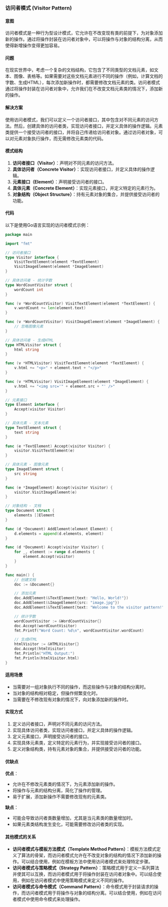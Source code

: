 ### 访问者模式 (Visitor Pattern)

#### 意图
访问者模式是一种行为型设计模式，它允许在不改变现有类的前提下，为对象添加新的操作。通过将操作封装在访问者对象中，可以将操作与对象的结构分离，从而使得新增操作变得更加容易。

#### 问题
在现实世界中，考虑一个复杂的文档结构，它包含了不同类型的文档元素，如文本、图像、表格等。如果需要对这些文档元素进行不同的操作（例如，计算文档的字数、生成HTML），每次添加新操作时，都需要修改文档元素的类。访问者模式通过将操作封装在访问者对象中，允许我们在不改变文档元素类的情况下，添加新的操作。

#### 解决方案
使用访问者模式，我们可以定义一个访问者接口，其中包含对不同元素的访问方法。然后，创建具体的访问者类，实现访问者接口，并定义具体的操作逻辑。元素类提供一个接受访问者的接口，并将自己传递给访问者对象。通过访问者对象，可以对元素对象执行操作，而无需修改元素类的代码。

#### 模式结构
1. **访问者接口（Visitor）**：声明对不同元素的访问方法。
2. **具体访问者（Concrete Visitor）**：实现访问者接口，并定义具体的操作逻辑。
3. **元素接口（Element）**：声明接受访问者的接口。
4. **具体元素（Concrete Element）**：实现元素接口，并定义特定的元素行为。
5. **对象结构（Object Structure）**：持有元素对象的集合，并提供接受访问者的功能。

#### 代码
以下是使用Go语言实现的访问者模式示例：

```go
package main

import "fmt"

// 访问者接口
type Visitor interface {
    VisitTextElement(element *TextElement)
    VisitImageElement(element *ImageElement)
}

// 具体访问者 - 统计字数
type WordCountVisitor struct {
    wordCount int
}

func (v *WordCountVisitor) VisitTextElement(element *TextElement) {
    v.wordCount += len(element.text)
}

func (v *WordCountVisitor) VisitImageElement(element *ImageElement) {
    // 忽略图像元素
}

// 具体访问者 - 生成HTML
type HTMLVisitor struct {
    html string
}

func (v *HTMLVisitor) VisitTextElement(element *TextElement) {
    v.html += "<p>" + element.text + "</p>"
}

func (v *HTMLVisitor) VisitImageElement(element *ImageElement) {
    v.html += "<img src='" + element.src + "' />"
}

// 元素接口
type Element interface {
    Accept(visitor Visitor)
}

// 具体元素 - 文本元素
type TextElement struct {
    text string
}

func (e *TextElement) Accept(visitor Visitor) {
    visitor.VisitTextElement(e)
}

// 具体元素 - 图像元素
type ImageElement struct {
    src string
}

func (e *ImageElement) Accept(visitor Visitor) {
    visitor.VisitImageElement(e)
}

// 对象结构 - 文档
type Document struct {
    elements []Element
}

func (d *Document) AddElement(element Element) {
    d.elements = append(d.elements, element)
}

func (d *Document) Accept(visitor Visitor) {
    for _, element := range d.elements {
        element.Accept(visitor)
    }
}

func main() {
    // 创建文档
    doc := &Document{}

    // 添加元素
    doc.AddElement(&TextElement{text: "Hello, World!"})
    doc.AddElement(&ImageElement{src: "image.jpg"})
    doc.AddElement(&TextElement{text: "Welcome to the visitor pattern!"})

    // 统计字数
    wordCountVisitor := &WordCountVisitor{}
    doc.Accept(wordCountVisitor)
    fmt.Printf("Word Count: %d\n", wordCountVisitor.wordCount)

    // 生成HTML
    htmlVisitor := &HTMLVisitor{}
    doc.Accept(htmlVisitor)
    fmt.Println("HTML Output:")
    fmt.Println(htmlVisitor.html)
}
```

#### 适用场景
- 当需要对一组对象执行不同的操作，而这些操作与对象的结构分离时。
- 当对象的结构相对稳定，但操作频繁变化时。
- 当需要在不修改现有对象的情况下，向对象添加新的操作时。

#### 实现方式
1. 定义访问者接口，声明对不同元素的访问方法。
2. 实现具体访问者类，实现访问者接口，并定义具体的操作逻辑。
3. 定义元素接口，声明接受访问者的接口。
4. 实现具体元素类，定义特定的元素行为，并实现接受访问者的接口。
5. 定义对象结构类，持有元素对象的集合，并提供接受访问者的功能。

#### 优缺点
**优点**：
- 允许在不修改元素类的情况下，为元素添加新的操作。
- 将操作与元素的结构分离，简化了操作的管理。
- 易于扩展，添加新操作不需要修改现有的元素类。

**缺点**：
- 可能会导致访问者类数量增加，尤其是当元素类的数量增加时。
- 如果元素类结构发生变化，可能需要修改访问者类的实现。

#### 其他模式的关系
- **访问者模式与模板方法模式（Template Method Pattern）**：模板方法模式定义了算法的骨架，而访问者模式允许在不改变对象的结构的情况下添加新的操作。可以结合使用，例如在模板方法中使用访问者模式来处理特定步骤。
- **访问者模式与策略模式（Strategy Pattern）**：策略模式用于定义一系列算法并使其可以互换，而访问者模式用于将操作封装在访问者对象中。可以结合使用，例如在访问者模式中使用策略模式来定义不同的操作。
- **访问者模式与命令模式（Command Pattern）**：命令模式用于封装请求的操作，而访问者模式用于将操作与对象的结构分离。可以结合使用，例如在访问者模式中使用命令模式来处理操作。